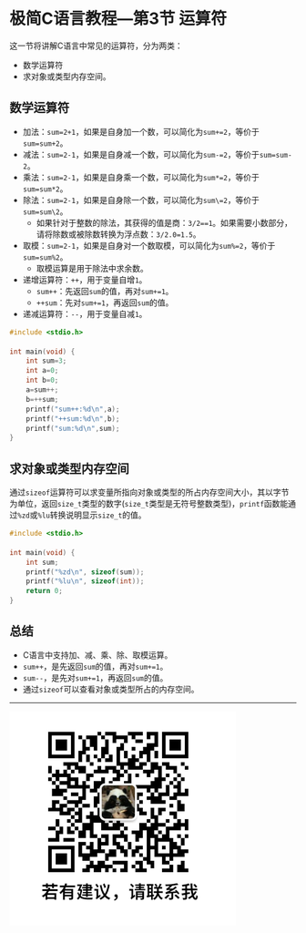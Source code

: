 # 极简C语言教程—第3节 运算符

这一节将讲解C语言中常见的运算符，分为两类：

- 数学运算符
- 求对象或类型内存空间。

## 数学运算符

- 加法：`sum=2+1`，如果是自身加一个数，可以简化为`sum+=2`，等价于`sum=sum+2`。
- 减法：`sum=2-1`，如果是自身减一个数，可以简化为`sum-=2`，等价于`sum=sum-2`。
- 乘法：`sum=2-1`，如果是自身乘一个数，可以简化为`sum*=2`，等价于`sum=sum*2`。
- 除法：`sum=2-1`，如果是自身除一个数，可以简化为`sum\=2`，等价于`sum=sum\2`。
  - 如果针对于整数的除法，其获得的值是商：`3/2==1`。如果需要小数部分，请将除数或被除数转换为浮点数：`3/2.0=1.5`。
- 取模：`sum=2-1`，如果是自身对一个数取模，可以简化为`sum%=2`，等价于`sum=sum%2`。
  - 取模运算是用于除法中求余数。
- 递增运算符：`++`，用于变量自增`1`。
  - `sum++`：先返回`sum`的值，再对`sum+=1`。
  - `++sum`：先对`sum+=1`，再返回`sum`的值。
- 递减运算符：`--`，用于变量自减`1`。

```c
#include <stdio.h>

int main(void) {
    int sum=3;
    int a=0;
    int b=0;
    a=sum++;
    b=++sum;
    printf("sum++:%d\n",a);
    printf("++sum:%d\n",b);
    printf("sum:%d\n",sum);
}
```

## 求对象或类型内存空间

通过`sizeof`运算符可以求变量所指向对象或类型的所占内存空间大小，其以字节为单位，返回`size_t`类型的数字(`size_t`类型是无符号整数类型)，`printf`函数能通过`%zd`或`%lu`转换说明显示`size_t`的值。

```c
#include <stdio.h>

int main(void) {
    int sum;
    printf("%zd\n", sizeof(sum));
    printf("%lu\n", sizeof(int));
    return 0;
}
```

## 总结

- C语言中支持加、减、乘、除、取模运算。
- `sum++`，是先返回`sum`的值，再对`sum+=1`。
- `sum--`，是先对`sum+=1`，再返回`sum`的值。
- 通过`sizeof`可以查看对象或类型所占的内存空间。

------

![微信号](图片/微信号.png)